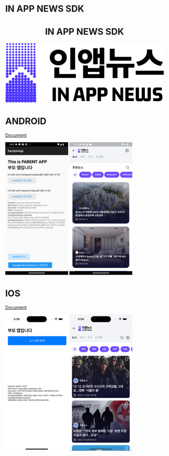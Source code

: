 # IN APP NEWS SDK
<div align="center">


# IN APP NEWS SDK
![logo_ko](https://raw.githubusercontent.com/kaivumetacrew/Readme/main/nsdkaos/logo_ko.png)

</div>


# ANDROID
[Document](https://github.com/kaivumetacrew/Readme/tree/main/nsdkaos)

<img src="https://raw.githubusercontent.com/kaivumetacrew/Readme/main/nsdkaos/aos1.png" width="200" height="auto">
<img src="https://raw.githubusercontent.com/kaivumetacrew/Readme/main/nsdkaos/aos2.png" width="200" height="auto">


# IOS

[Document](https://github.com/kaivumetacrew/Readme/tree/main/nsdkios)

<img src="https://raw.githubusercontent.com/kaivumetacrew/Readme/main/nsdkios/parent_app.png" width="200" height="auto">
<img src="https://raw.githubusercontent.com/kaivumetacrew/Readme/main/nsdkios/home_screen.png" width="200" height="auto">

